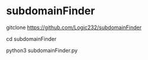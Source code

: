 # subdomainFinder


gitclone https://github.com/Logic232/subdomainFinder

cd subdomainFinder

python3 subdomainFinder.py
